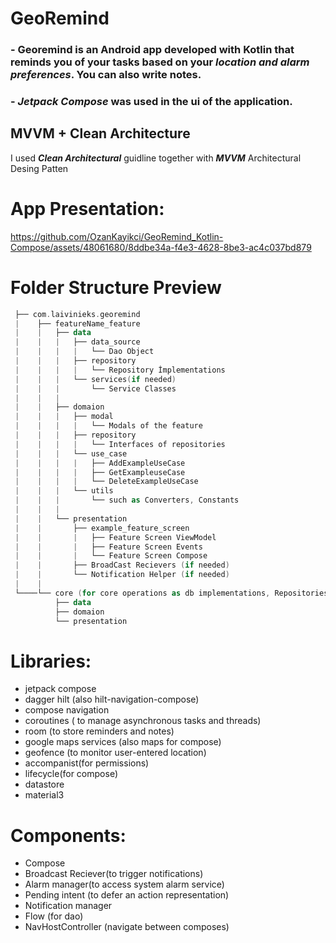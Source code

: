 # GeoRemind
### - Georemind is an Android app developed with Kotlin that reminds you of your tasks based on your <B>*location and alarm preferences</B>*. You can also write notes.
### -<B> *Jetpack Compose* </B> was used in the ui of the application. 


## MVVM + Clean Architecture
I used *<B>Clean Architectural</B>* guidline together with *<B>MVVM</B>* Architectural Desing Patten

# App Presentation:

https://github.com/OzanKayikci/GeoRemind_Kotlin-Compose/assets/48061680/8ddbe34a-f4e3-4628-8be3-ac4c037bd879


# Folder Structure Preview
``` kotlin
 ├── com.laivinieks.georemind
 |    ├── featureName_feature
 |    |   ├── data
 |    |   |   ├── data_source
 |    |   |   |   └── Dao Object
 |    |   |   ├── repository
 |    |   |   |   └── Repository İmplementations
 |    |   |   └── services(if needed)
 |    |   |       └── Service Classes
 |    |   |   
 |    |   ├── domaion
 |    |   |   ├── modal
 |    |   |   |   └── Modals of the feature
 |    |   |   ├── repository
 |    |   |   |   └── Interfaces of repositories
 |    |   |   └── use_case
 |    |   |   |   ├── AddExampleUseCase
 |    |   |   |   ├── GetExampleuseCase
 |    |   |   |   └── DeleteExampleUseCase
 |    |   |   └── utils
 |    |   |       └── such as Converters, Constants
 |    |   | 
 |    |   └── presentation
 |    |       ├── example_feature_screen
 |    |       |   ├── Feature Screen ViewModel
 |    |       |   ├── Feature Screen Events
 |    |       |   └── Feature Screen Compose
 |    |       ├── BroadCast Recievers (if needed)
 |    |       └── Notification Helper (if needed)
 |    |   
 └────└── core (for core operations as db implementations, Repositories if you need for all Features. same structure)
          ├── data 
          ├── domaion
          └── presentation
```

# Libraries:
- jetpack compose
- dagger hilt (also hilt-navigation-compose)
- compose navigation
- coroutines ( to manage asynchronous tasks and threads)
- room (to store reminders and notes)
- google maps services (also maps for compose)
- geofence (to monitor user-entered location)
- accompanist(for permissions)
- lifecycle(for compose)
- datastore
- material3

# Components:
- Compose
- Broadcast Reciever(to trigger notifications)
- Alarm manager(to access system alarm service)
- Pending intent (to defer an action representation)
- Notification manager
- Flow (for dao)
- NavHostController (navigate between composes)








